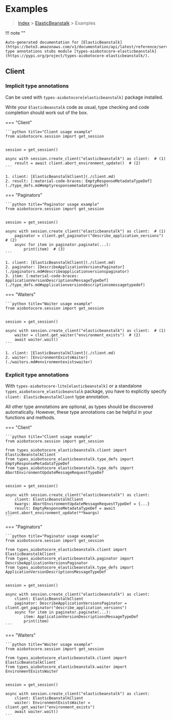 # Examples

> [Index](../README.md) > [ElasticBeanstalk](./README.md) > Examples

!!! note ""

    Auto-generated documentation for [ElasticBeanstalk](https://boto3.amazonaws.com/v1/documentation/api/latest/reference/services/elasticbeanstalk.html#ElasticBeanstalk)
    type annotations stubs module [types-aiobotocore-elasticbeanstalk](https://pypi.org/project/types-aiobotocore-elasticbeanstalk/).

## Client

### Implicit type annotations

Can be used with `types-aiobotocore[elasticbeanstalk]` package installed.

Write your `ElasticBeanstalk` code as usual,
type checking and code completion should work out of the box.



=== "Client"

    ```python title="Client usage example"
    from aiobotocore.session import get_session


    session = get_session()

    async with session.create_client("elasticbeanstalk") as client:  # (1)
        result = await client.abort_environment_update()  # (2)
    ```

    1. client: [ElasticBeanstalkClient](./client.md)
    2. result: [:material-code-braces: EmptyResponseMetadataTypeDef](./type_defs.md#emptyresponsemetadatatypedef) 



=== "Paginators"

    ```python title="Paginator usage example"
    from aiobotocore.session import get_session


    session = get_session()

    async with session.create_client("elasticbeanstalk") as client:  # (1)
        paginator = client.get_paginator("describe_application_versions")  # (2)
        async for item in paginator.paginate(...):
            print(item)  # (3)
    ```

    1. client: [ElasticBeanstalkClient](./client.md)
    2. paginator: [DescribeApplicationVersionsPaginator](./paginators.md#describeapplicationversionspaginator)
    3. item: [:material-code-braces: ApplicationVersionDescriptionsMessageTypeDef](./type_defs.md#applicationversiondescriptionsmessagetypedef) 



=== "Waiters"

    ```python title="Waiter usage example"
    from aiobotocore.session import get_session


    session = get_session()

    async with session.create_client("elasticbeanstalk") as client:  # (1)
        waiter = client.get_waiter("environment_exists")  # (2)
        await waiter.wait()
    ```

    1. client: [ElasticBeanstalkClient](./client.md)
    2. waiter: [EnvironmentExistsWaiter](./waiters.md#environmentexistswaiter)


### Explicit type annotations

With `types-aiobotocore-lite[elasticbeanstalk]`
or a standalone `types_aiobotocore_elasticbeanstalk` package, you have to explicitly specify
`client: ElasticBeanstalkClient` type annotation.

All other type annotations are optional, as types should be discovered automatically.
However, these type annotations can be helpful in your functions and methods.


=== "Client"

    ```python title="Client usage example"
    from aiobotocore.session import get_session

    from types_aiobotocore_elasticbeanstalk.client import ElasticBeanstalkClient
    from types_aiobotocore_elasticbeanstalk.type_defs import EmptyResponseMetadataTypeDef
    from types_aiobotocore_elasticbeanstalk.type_defs import AbortEnvironmentUpdateMessageRequestTypeDef


    session = get_session()

    async with session.create_client("elasticbeanstalk") as client:
        client: ElasticBeanstalkClient
        kwargs: AbortEnvironmentUpdateMessageRequestTypeDef = {...}
        result: EmptyResponseMetadataTypeDef = await client.abort_environment_update(**kwargs)
    ```



=== "Paginators"

    ```python title="Paginator usage example"
    from aiobotocore.session import get_session

    from types_aiobotocore_elasticbeanstalk.client import ElasticBeanstalkClient
    from types_aiobotocore_elasticbeanstalk.paginator import DescribeApplicationVersionsPaginator
    from types_aiobotocore_elasticbeanstalk.type_defs import ApplicationVersionDescriptionsMessageTypeDef


    session = get_session()

    async with session.create_client("elasticbeanstalk") as client:
        client: ElasticBeanstalkClient
        paginator: DescribeApplicationVersionsPaginator = client.get_paginator("describe_application_versions")
        async for item in paginator.paginate(...):
            item: ApplicationVersionDescriptionsMessageTypeDef
            print(item)
    ```



=== "Waiters"

    ```python title="Waiter usage example"
    from aiobotocore.session import get_session

    from types_aiobotocore_elasticbeanstalk.client import ElasticBeanstalkClient
    from types_aiobotocore_elasticbeanstalk.waiter import EnvironmentExistsWaiter


    session = get_session()

    async with session.create_client("elasticbeanstalk") as client:
        client: ElasticBeanstalkClient
        waiter: EnvironmentExistsWaiter = client.get_waiter("environment_exists")
        await waiter.wait()
    ```
